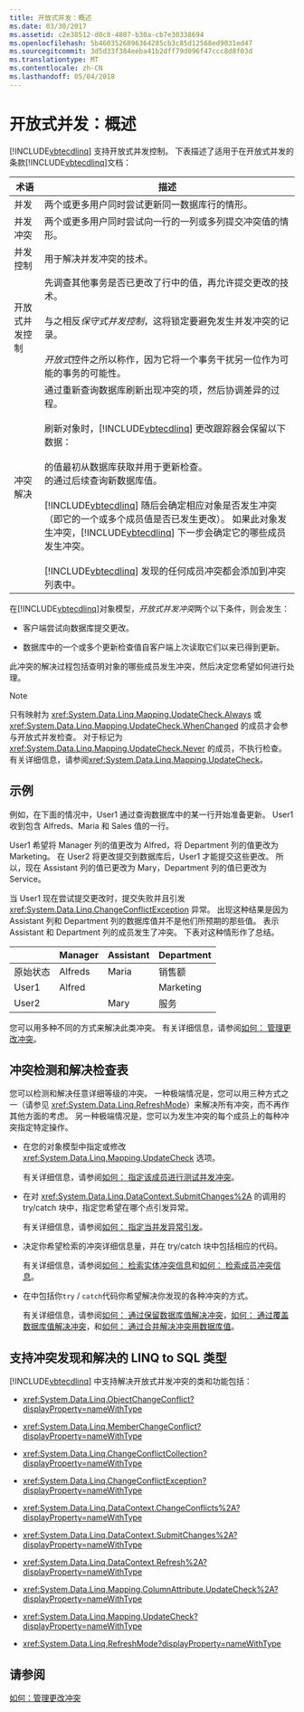```yaml
---
title: 开放式并发：概述
ms.date: 03/30/2017
ms.assetid: c2e38512-d0c8-4807-b30a-cb7e30338694
ms.openlocfilehash: 5b4603526896364285cb3c85d12568ed9031ed47
ms.sourcegitcommit: 3d5d33f384eeba41b2dff79d096f47ccc8d8f03d
ms.translationtype: MT
ms.contentlocale: zh-CN
ms.lasthandoff: 05/04/2018
---
```

# <a name="optimistic-concurrency-overview"></a>开放式并发：概述
[!INCLUDE[vbtecdlinq](../../../../../../includes/vbtecdlinq-md.md)] 支持开放式并发控制。 下表描述了适用于在开放式并发的条款[!INCLUDE[vbtecdlinq](../../../../../../includes/vbtecdlinq-md.md)]文档：  
  
|术语|描述|  
|-----------|-----------------|  
|并发|两个或更多用户同时尝试更新同一数据库行的情形。|  
|并发冲突|两个或更多用户同时尝试向一行的一列或多列提交冲突值的情形。|  
|并发控制|用于解决并发冲突的技术。|  
|开放式并发控制|先调查其他事务是否已更改了行中的值，再允许提交更改的技术。<br /><br /> 与之相反*保守式并发控制*，这将锁定要避免发生并发冲突的记录。<br /><br /> *开放式*控件之所以称作，因为它将一个事务干扰另一位作为可能的事务的可能性。|  
|冲突解决|通过重新查询数据库刷新出现冲突的项，然后协调差异的过程。<br /><br /> 刷新对象时，[!INCLUDE[vbtecdlinq](../../../../../../includes/vbtecdlinq-md.md)] 更改跟踪器会保留以下数据：<br /><br /> 的值最初从数据库获取并用于更新检查。<br />的通过后续查询新数据库值。<br /><br /> [!INCLUDE[vbtecdlinq](../../../../../../includes/vbtecdlinq-md.md)] 随后会确定相应对象是否发生冲突（即它的一个或多个成员值是否已发生更改）。 如果此对象发生冲突，[!INCLUDE[vbtecdlinq](../../../../../../includes/vbtecdlinq-md.md)] 下一步会确定它的哪些成员发生冲突。<br /><br /> [!INCLUDE[vbtecdlinq](../../../../../../includes/vbtecdlinq-md.md)] 发现的任何成员冲突都会添加到冲突列表中。|  
  
 在[!INCLUDE[vbtecdlinq](../../../../../../includes/vbtecdlinq-md.md)]对象模型，*开放式并发冲突*两个以下条件，则会发生：  
  
-   客户端尝试向数据库提交更改。  
  
-   数据库中的一个或多个更新检查值自客户端上次读取它们以来已得到更新。  
  
 此冲突的解决过程包括查明对象的哪些成员发生冲突，然后决定您希望如何进行处理。  
  
> [!NOTE]
>  只有映射为 <xref:System.Data.Linq.Mapping.UpdateCheck.Always> 或 <xref:System.Data.Linq.Mapping.UpdateCheck.WhenChanged> 的成员才会参与开放式并发检查。 对于标记为 <xref:System.Data.Linq.Mapping.UpdateCheck.Never> 的成员，不执行检查。 有关详细信息，请参阅<xref:System.Data.Linq.Mapping.UpdateCheck>。  
  
## <a name="example"></a>示例  
 例如，在下面的情况中，User1 通过查询数据库中的某一行开始准备更新。 User1 收到包含 Alfreds、Maria 和 Sales 值的一行。  
  
 User1 希望将 Manager 列的值更改为 Alfred，将 Department 列的值更改为 Marketing。 在 User2 将更改提交到数据库后，User1 才能提交这些更改。 所以，现在 Assistant 列的值已更改为 Mary，Department 列的值已更改为 Service。  
  
 当 User1 现在尝试提交更改时，提交失败并且引发 <xref:System.Data.Linq.ChangeConflictException> 异常。 出现这种结果是因为 Assistant 列和 Department 列的数据库值并不是他们所预期的那些值。 表示 Assistant 和 Department 列的成员发生了冲突。 下表对这种情形作了总结。  
  
||Manager|Assistant|Department|  
|------|-------------|---------------|----------------|  
|原始状态|Alfreds|Maria|销售额|  
|User1|Alfred||Marketing|  
|User2||Mary|服务|  
  
 您可以用多种不同的方式来解决此类冲突。 有关详细信息，请参阅[如何： 管理更改冲突](../../../../../../docs/framework/data/adonet/sql/linq/how-to-manage-change-conflicts.md)。  
  
## <a name="conflict-detection-and-resolution-checklist"></a>冲突检测和解决检查表  
 您可以检测和解决任意详细等级的冲突。 一种极端情况是，您可以用三种方式之一（请参见 <xref:System.Data.Linq.RefreshMode>）来解决所有冲突，而不再作其他方面的考虑。 另一种极端情况是，您可以为发生冲突的每个成员上的每种冲突指定特定操作。  
  
-   在您的对象模型中指定或修改 <xref:System.Data.Linq.Mapping.UpdateCheck> 选项。  
  
     有关详细信息，请参阅[如何： 指定该成员进行测试并发冲突](../../../../../../docs/framework/data/adonet/sql/linq/how-to-specify-which-members-are-tested-for-concurrency-conflicts.md)。  
  
-   在对 <xref:System.Data.Linq.DataContext.SubmitChanges%2A> 的调用的 try/catch 块中，指定您希望在哪个点引发异常。  
  
     有关详细信息，请参阅[如何： 指定当并发异常引发](../../../../../../docs/framework/data/adonet/sql/linq/how-to-specify-when-concurrency-exceptions-are-thrown.md)。  
  
-   决定你希望检索的冲突详细信息量，并在 try/catch 块中包括相应的代码。  
  
     有关详细信息，请参阅[如何： 检索实体冲突信息](../../../../../../docs/framework/data/adonet/sql/linq/how-to-retrieve-entity-conflict-information.md)和[如何： 检索成员冲突信息](../../../../../../docs/framework/data/adonet/sql/linq/how-to-retrieve-member-conflict-information.md)。  
  
-   在中包括你`try` / `catch`代码你希望解决你发现的各种冲突的方式。  
  
     有关详细信息，请参阅[如何： 通过保留数据库值解决冲突](../../../../../../docs/framework/data/adonet/sql/linq/how-to-resolve-conflicts-by-retaining-database-values.md)，[如何： 通过覆盖数据库值解决冲突](../../../../../../docs/framework/data/adonet/sql/linq/how-to-resolve-conflicts-by-overwriting-database-values.md)，和[如何： 通过合并解决冲突用数据库值](../../../../../../docs/framework/data/adonet/sql/linq/how-to-resolve-conflicts-by-merging-with-database-values.md)。  
  
## <a name="linq-to-sql-types-that-support-conflict-discovery-and-resolution"></a>支持冲突发现和解决的 LINQ to SQL 类型  
 [!INCLUDE[vbtecdlinq](../../../../../../includes/vbtecdlinq-md.md)] 中支持解决开放式并发冲突的类和功能包括：  
  
-   <xref:System.Data.Linq.ObjectChangeConflict?displayProperty=nameWithType>  
  
-   <xref:System.Data.Linq.MemberChangeConflict?displayProperty=nameWithType>  
  
-   <xref:System.Data.Linq.ChangeConflictCollection?displayProperty=nameWithType>  
  
-   <xref:System.Data.Linq.ChangeConflictException?displayProperty=nameWithType>  
  
-   <xref:System.Data.Linq.DataContext.ChangeConflicts%2A?displayProperty=nameWithType>  
  
-   <xref:System.Data.Linq.DataContext.SubmitChanges%2A?displayProperty=nameWithType>  
  
-   <xref:System.Data.Linq.DataContext.Refresh%2A?displayProperty=nameWithType>  
  
-   <xref:System.Data.Linq.Mapping.ColumnAttribute.UpdateCheck%2A?displayProperty=nameWithType>  
  
-   <xref:System.Data.Linq.Mapping.UpdateCheck?displayProperty=nameWithType>  
  
-   <xref:System.Data.Linq.RefreshMode?displayProperty=nameWithType>  
  
## <a name="see-also"></a>请参阅  
 [如何：管理更改冲突](../../../../../../docs/framework/data/adonet/sql/linq/how-to-manage-change-conflicts.md)
